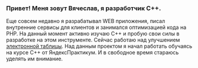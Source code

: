 ### Привет! Меня зовут Вячеслав, я разработчик С++.
Еще совсем недавно я разрабатывал WEB приложения, писал внутренние сервисы для клиентов и занимался оптимизацией кода на PHP.
На данный момент активно изучаю C++ и пробую свои силы в разработке на этом инструменте.
Сейчас работаю над улучшением [электронной таблицы](https://github.com/Vyasem/cpp-spreadsheet). Над данным проектом я начал работать обучаясь на курсе С++ от ЯндексПрактикум. И в свободное время стараюсь уделять им внимание.

<!--
**Vyasem/Vyasem** is a ✨ _special_ ✨ repository because its `README.md` (this file) appears on your GitHub profile.

Here are some ideas to get you started:

- 🔭 I’m currently working on ...
- 🌱 I’m currently learning ...
- 👯 I’m looking to collaborate on ...
- 🤔 I’m looking for help with ...
- 💬 Ask me about ...
- 📫 How to reach me: ...
- 😄 Pronouns: ...
- ⚡ Fun fact: ...
-->
